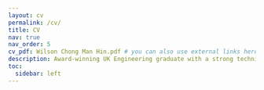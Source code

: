 ```yaml
---
layout: cv
permalink: /cv/
title: CV
nav: true
nav_order: 5
cv_pdf: Wilson Chong Man Hin.pdf # you can also use external links here
description: Award-winning UK Engineering graduate with a strong technical foundation and leadership acumen, specializing in innovative building services solutions. Recognized with the SCEBE Prize for top academic performance and fully funded through the Alistair Harvey Foundation Scholarship to complete BEng/MSc degrees.
toc:
  sidebar: left
---
```

